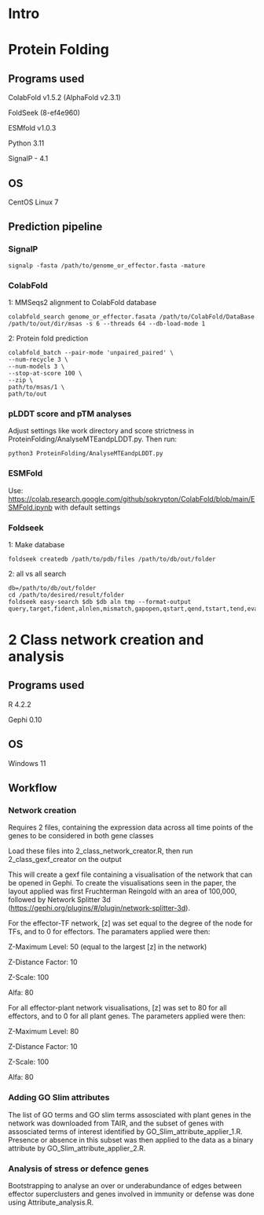 # Intro






# Protein Folding

## Programs used
ColabFold v1.5.2 (AlphaFold v2.3.1)

FoldSeek (8-ef4e960)

ESMfold v1.0.3

Python 3.11

SignalP - 4.1

## OS
CentOS Linux 7

## Prediction pipeline
### SignalP
```
signalp -fasta /path/to/genome_or_effector.fasta -mature
```


### ColabFold
1: MMSeqs2 alignment to ColabFold database

```
colabfold_search genome_or_effector.fasata /path/to/ColabFold/DataBase /path/to/out/dir/msas -s 6 --threads 64 --db-load-mode 1
```


2: Protein fold prediction

```
colabfold_batch --pair-mode 'unpaired_paired' \
--num-recycle 3 \
--num-models 3 \
--stop-at-score 100 \
--zip \
path/to/msas/1 \
path/to/out
```

### pLDDT score and pTM analyses

Adjust settings like work directory and score strictness in ProteinFolding/AnalyseMTEandpLDDT.py. Then run:

```
python3 ProteinFolding/AnalyseMTEandpLDDT.py
```


### ESMFold
Use: https://colab.research.google.com/github/sokrypton/ColabFold/blob/main/ESMFold.ipynb with default settings

### Foldseek
1: Make database
```
foldseek createdb /path/to/pdb/files /path/to/db/out/folder
```

2: all vs all search 
```
db=/path/to/db/out/folder
cd /path/to/desired/result/folder
foldseek easy-search $db $db aln tmp --format-output query,target,fident,alnlen,mismatch,gapopen,qstart,qend,tstart,tend,evalue,bits,lddt,prob,pident,alntmscore,qtmscore,ttmscore,u
```
# 2 Class network creation and analysis

## Programs used
R 4.2.2

Gephi 0.10

## OS
Windows 11

## Workflow
### Network creation
Requires 2 files, containing the expression data across all time points of the genes to be considered in both gene classes

Load these files into 2_class_network_creator.R, then run 2_class_gexf_creator on the output

This will create a gexf file containing a visualisation of the network that can be opened in Gephi. To create the visualisations seen in the paper, the layout applied was first Fruchterman Reingold with an area of 100,000, followed by Network Splitter 3d (https://gephi.org/plugins/#/plugin/network-splitter-3d). 

For the effector-TF network, [z] was set equal to the degree of the node for TFs, and to 0 for effectors. 
The paramaters applied were then:

Z-Maximum Level: 50 (equal to the largest [z] in the network)

Z-Distance Factor: 10

Z-Scale: 100

Alfa: 80

For all effector-plant network visualisations, [z] was set to 80 for all effectors, and to 0 for all plant genes. 
The parameters applied were then:

Z-Maximum Level: 80

Z-Distance Factor: 10

Z-Scale: 100

Alfa: 80

### Adding GO Slim attributes
The list of GO terms and GO slim terms assosciated with plant genes in the network was downloaded from TAIR, and the subset of genes with assosciated terms of interest identified by GO_Slim_attribute_applier_1.R. Presence or absence in this subset was then applied to the data as a binary attribute by GO_Slim_attribute_applier_2.R. 

### Analysis of stress or defence genes
Bootstrapping to analyse an over or underabundance of edges between effector superclusters and genes involved in immunity or defense was done using Attribute_analysis.R. 



